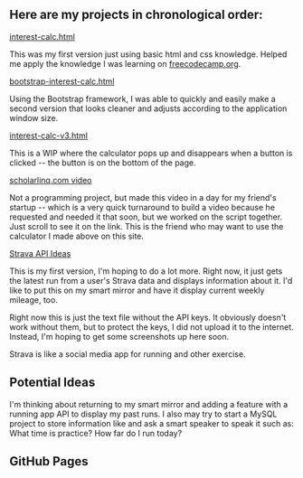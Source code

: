 ## Here are my projects in chronological order:

[interest-calc.html](interest-calc.html)

This was my first version just using basic html and css knowledge. Helped me apply the knowledge I was learning on [freecodecamp.org](freecodecamp.org).

[bootstrap-interest-calc.html](bootstrap-interest-calc.html)

Using the Bootstrap framework, I was able to quickly and easily make a second version that looks cleaner and adjusts according to the application window size.

[interest-calc-v3.html](interest-calc-v3.html)

This is a WIP where the calculator pops up and disappears when a button is clicked -- the button is on the bottom of the page.

[scholarlinq.com video](https://scholarlinq.com/)

Not a programming project, but made this video in a day for my friend's startup -- which is a very quick turnaround to build a video because he requested and needed it that soon, but we worked on the script together. Just scroll to see it on the link. This is the friend who may want to use the calculator I made above on this site.

[Strava API Ideas](strava_API.txt)

This is my first version, I'm hoping to do a lot more. Right now, it just gets the latest run from a user's Strava data and displays information about it. I'd like to put this on my smart mirror and have it display current weekly mileage, too.

Right now this is just the text file without the API keys. It obviously doesn't work without them, but to protect the keys, I did not upload it to the internet. Instead, I'm hoping to get some screenshots up here soon.

Strava is like a social media app for running and other exercise.

## Potential Ideas

I'm thinking about returning to my smart mirror and adding a feature with a running app API to display my past runs. I also may try to start a MySQL project to store information like and ask a smart speaker to speak it such as: What time is practice? How far do I run today?



## GitHub Pages
